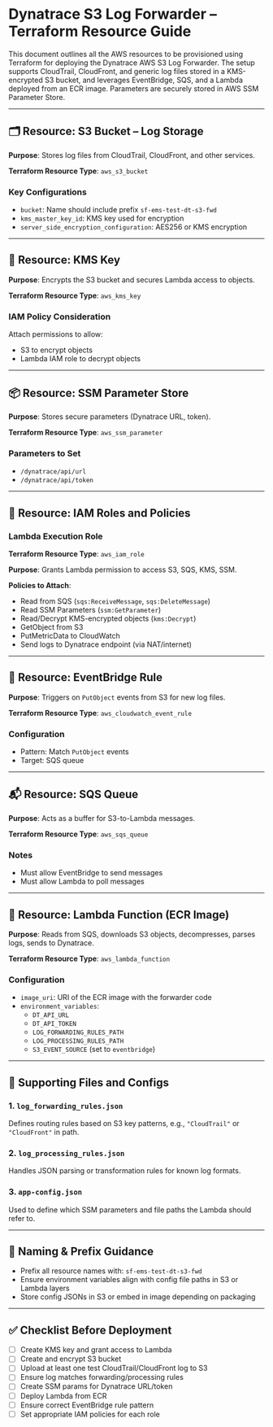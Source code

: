 
# Dynatrace S3 Log Forwarder – Terraform Resource Guide

This document outlines all the AWS resources to be provisioned using Terraform for deploying the Dynatrace AWS S3 Log Forwarder. The setup supports CloudTrail, CloudFront, and generic log files stored in a KMS-encrypted S3 bucket, and leverages EventBridge, SQS, and a Lambda deployed from an ECR image. Parameters are securely stored in AWS SSM Parameter Store.

---

## 🗂 Resource: S3 Bucket – Log Storage

**Purpose**: Stores log files from CloudTrail, CloudFront, and other services.

**Terraform Resource Type**: `aws_s3_bucket`

### Key Configurations
- `bucket`: Name should include prefix `sf-ems-test-dt-s3-fwd`
- `kms_master_key_id`: KMS key used for encryption
- `server_side_encryption_configuration`: AES256 or KMS encryption

---

## 🔐 Resource: KMS Key

**Purpose**: Encrypts the S3 bucket and secures Lambda access to objects.

**Terraform Resource Type**: `aws_kms_key`

### IAM Policy Consideration
Attach permissions to allow:
- S3 to encrypt objects
- Lambda IAM role to decrypt objects

---

## 📦 Resource: SSM Parameter Store

**Purpose**: Stores secure parameters (Dynatrace URL, token).

**Terraform Resource Type**: `aws_ssm_parameter`

### Parameters to Set
- `/dynatrace/api/url`
- `/dynatrace/api/token`

---

## 🧠 Resource: IAM Roles and Policies

### Lambda Execution Role
**Terraform Resource Type**: `aws_iam_role`

**Purpose**: Grants Lambda permission to access S3, SQS, KMS, SSM.

**Policies to Attach**:
- Read from SQS (`sqs:ReceiveMessage`, `sqs:DeleteMessage`)
- Read SSM Parameters (`ssm:GetParameter`)
- Read/Decrypt KMS-encrypted objects (`kms:Decrypt`)
- GetObject from S3
- PutMetricData to CloudWatch
- Send logs to Dynatrace endpoint (via NAT/internet)

---

## 🎯 Resource: EventBridge Rule

**Purpose**: Triggers on `PutObject` events from S3 for new log files.

**Terraform Resource Type**: `aws_cloudwatch_event_rule`

### Configuration
- Pattern: Match `PutObject` events
- Target: SQS queue

---

## 📬 Resource: SQS Queue

**Purpose**: Acts as a buffer for S3-to-Lambda messages.

**Terraform Resource Type**: `aws_sqs_queue`

### Notes
- Must allow EventBridge to send messages
- Must allow Lambda to poll messages

---

## 🧪 Resource: Lambda Function (ECR Image)

**Purpose**: Reads from SQS, downloads S3 objects, decompresses, parses logs, sends to Dynatrace.

**Terraform Resource Type**: `aws_lambda_function`

### Configuration
- `image_uri`: URI of the ECR image with the forwarder code
- `environment_variables`:
  - `DT_API_URL`
  - `DT_API_TOKEN`
  - `LOG_FORWARDING_RULES_PATH`
  - `LOG_PROCESSING_RULES_PATH`
  - `S3_EVENT_SOURCE` (set to `eventbridge`)

---

## 🧰 Supporting Files and Configs

### 1. `log_forwarding_rules.json`
Defines routing rules based on S3 key patterns, e.g., `"CloudTrail"` or `"CloudFront"` in path.

### 2. `log_processing_rules.json`
Handles JSON parsing or transformation rules for known log formats.

### 3. `app-config.json`
Used to define which SSM parameters and file paths the Lambda should refer to.

---

## 📝 Naming & Prefix Guidance

- Prefix all resource names with: `sf-ems-test-dt-s3-fwd`
- Ensure environment variables align with config file paths in S3 or Lambda layers
- Store config JSONs in S3 or embed in image depending on packaging

---

## ✅ Checklist Before Deployment

- [ ] Create KMS key and grant access to Lambda
- [ ] Create and encrypt S3 bucket
- [ ] Upload at least one test CloudTrail/CloudFront log to S3
- [ ] Ensure log matches forwarding/processing rules
- [ ] Create SSM params for Dynatrace URL/token
- [ ] Deploy Lambda from ECR
- [ ] Ensure correct EventBridge rule pattern
- [ ] Set appropriate IAM policies for each role

